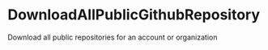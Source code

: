 # DownloadAllPublicGithubRepository
Download all public repositories for an account or organization
